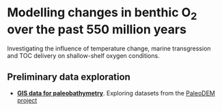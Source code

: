 # Modelling changes in benthic O<sub>2</sub> over the past 550 million years

Investigating the influence of temperature change, marine transgression and TOC delivery on shallow-shelf oxygen conditions.

## Preliminary data exploration

 * **[GIS data for paleobathymetry](https://nbviewer.jupyter.org/github/NIVANorge/paleo_benthic_o2/blob/master/notebooks/palaeomap_bathymetry.ipynb)**. Exploring datasets from the [PaleoDEM project](https://www.earthbyte.org/paleodem-resource-scotese-and-wright-2018/)
